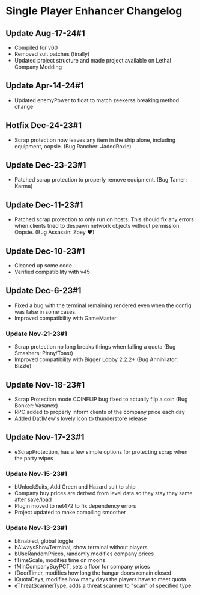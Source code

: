 # Single Player Enhancer Changelog

## Update Aug-17-24#1

* Compiled for v60
* Removed suit patches (finally)
* Updated project structure and made project available on Lethal Company Modding

## Update Apr-14-24#1

* Updated enemyPower to float to match zeekerss breaking method change

## Hotfix Dec-24-23#1

* Scrap protection now leaves any item in the ship alone, including equipment, oopsie. (Bug Rancher: JadedRoxie)

## Update Dec-23-23#1

* Patched scrap protection to properly remove equipment. (Bug Tamer: Karma)

## Update Dec-11-23#1

* Patched scrap protection to only run on hosts. This should fix any errors when clients tried to despawn network objects without permission. Oopsie. (Bug Assassin: Zoey ♥)

## Update Dec-10-23#1

* Cleaned up some code
* Verified compatibility with v45

## Update Dec-6-23#1

* Fixed a bug with the terminal remaining rendered even when the config was false in some cases.
* Improved compatibility with GameMaster

### Update Nov-21-23#1

* Scrap protection no long breaks things when failing a quota (Bug Smashers: Pinny/Toast)
* Improved compatibility with Bigger Lobby 2.2.2+ (Bug Annihilator: Bizzle)

## Update Nov-18-23#1

* Scrap Protection mode COINFLIP bug fixed to actually flip a coin (Bug Bonker: Vasanex)
* RPC added to properly inform clients of the company price each day
* Added Dat1Mew's lovely icon to thunderstore release

## Update Nov-17-23#1

* eScrapProtection, has a few simple options for protecting scrap when the party wipes

### Update Nov-15-23#1

* bUnlockSuits, Add Green and Hazard suit to ship
* Company buy prices are derived from level data so they stay they same after save/load
* Plugin moved to net472 to fix dependency errors
* Project updated to make compiling smoother

### Update Nov-13-23#1

* bEnabled, global toggle
* bAlwaysShowTerminal, show terminal without players
* bUseRandomPrices, randomly modifies company prices
* fTimeScale, modifies time on moons
* fMinCompanyBuyPCT, sets a floor for company prices
* fDoorTimer, modifies how long the hangar doors remain closed
* iQuotaDays, modifies how many days the players have to meet quota
* eThreatScannerType, adds a threat scanner to "scan" of specified type
